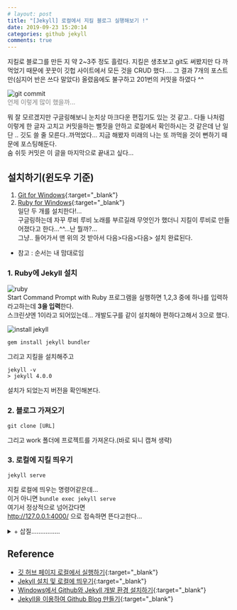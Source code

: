 ```yaml
---
# layout: post
title: "[Jekyll] 로컬에서 지킬 블로그 실행해보기 !"
date: 2019-09-23 15:20:14
categories: github jekyll
comments: true
---
```

  
  
지킬로 블로그를 만든 지 약 2~3주 정도 흘렀다. 지킬은 생초보고 git도 써봤지만 다 까먹었기 때문에 꿋꿋이 깃헙 사이트에서 모든 것을 CRUD 했다.... 
그 결과 7개의 포스트만(심지어 반은 쓰다 말았다) 올렸음에도 불구하고 201번의 커밋을 하였다 ^^  
  
![git commit](https://user-images.githubusercontent.com/41671001/65405016-e76ef980-de15-11e9-87f3-3698c7c07680.png)  
<font style="color:#808080">언제 이렇게 많이 했을까...</font>  
  
뭐 잘 모르겠지만 구글링해보니 눈치상 마크다운 편집기도 있는 것 같고.. 다들 나처럼 이렇게 한 글자 고치고 커밋을하는 
뻘짓을 안하고 로컬에서 확인하시는 것 같은데 난 일단 .. 깃도 쓸 줄 모른다..까먹었다... 지금 해봤자 미래의 나는 또 까먹을 것이 뻔하기 때문에 포스팅해둔다.  
숨 쉬듯 커밋은 이 글을 마지막으로 끝내고 싶다...

## 설치하기(윈도우 기준)  
1. [Git for Windows](https://gitforwindows.org){:target="_blank"}  
2. [Ruby for Windows](https://rubyinstaller.org/){:target="_blank"}  
일단 두 개를 설치한다!...  
구글링하는데 자꾸 루비 루비 노래를 부르길래 무엇인가 했더니 지킬이 루비로 만들어졌다고 한다...^^...난 뭘까?...  
그냥.. 들어가서 맨 위의 것 받아서 다음>다음>다음> 설치 완료된다.    
  
* 참고 : 순서는 내 맘대로임  
  
### 1. Ruby에 Jekyll 설치  
![ruby](https://user-images.githubusercontent.com/41671001/65407463-8e0ac880-de1d-11e9-8a1c-db65a2cfec39.png)  
Start Command Prompt with Ruby 프로그램을 실행하면 1,2,3 중에 하나를 입력하라고하는데 <strong>3을 입력</strong>한다.  
스크린샷엔 1이라고 되어있는데... 개발도구를 같이 설치해야 편하다고해서 3으로 했다.  
  
![install jekyll](https://user-images.githubusercontent.com/41671001/65408952-89e0aa00-de21-11e9-91cd-ee0e068886b6.png)  
```
gem install jekyll bundler
```
그리고 지킬을 설치해주고  
  
```
jekyll -v
> jekyll 4.0.0
```
설치가 되었는지 버전을 확인해본다.  

### 2. 블로그 가져오기  
```
git clone [URL]
```  
그리고 work 폴더에 프로젝트를 가져온다.(바로 되니 캡쳐 생략)  
  
### 3. 로컬에 지킬 띄우기  
```
jekyll serve
```
지킬 로컬에 띄우는 명령어같은데...  
이거 아니면 `bundle exec jekyll serve`  
여기서 정상적으로 넘어갔다면  
http://127.0.0.1:4000/ 으로 접속하면 뜬다고한다...  
  
  
  
<details>
  <summary>+ 삽질................</summary>
<div markdown="1">
하지만 나는 오류가 난다^^ 바로 될리가 없지...  
  
```  
C:\work>jekyll serve
Configuration file: none
            Source: C:/work
       Destination: C:/work/_site
 Incremental build: disabled. Enable with --incremental
      Generating...
          Skipping: sbeeeeeeen.github.io/_posts/2019-09-23-git-bash-1.md has a future date
  Liquid Exception: Could not locate the included file 'gallery' in any of ["C:/work/_includes"]. Ensure it exists in one of those directories and, if it is a symlink, does not point outside your site source. in sbeeeeeeen.github.io/about.md
```  
Liquid Exception은 뭐란 말인가............  
구글링했으나 뭐라는지 모르겠다...  
  
gallery?.... 이런 파일도 있었나... 모르겠으니 쿨하게 삭제하고 다시 시도했는데..안된다...약간 때려치고 싶다...  
그냥 about.md 파일에서 gallery 쓰는 줄을 없애버렸다.. 어차피 테마 그대로 가져온 거라....  
혹시 몰라서 gallery파일에서 include는 includes로 바꿨다([스택오버플로우에서 누가 해보라고했다](https://stackoverflow.com/questions/47624711/could-not-locate-the-included-file-error){:target="_blank"})  
  
암튼.. 둘 다 하고 다시 jekyll serve 해보니  
  
```
  Conversion error: Jekyll::Converters::Scss encountered an error while converting 'sbeeeeeeen.github.io/assets/css/main.scss':
                    Error: File to import not found or unreadable: minimal-mistakes/skins/default. on line 3:1 of main.scss >> @import "minimal-mistakes/skins/default"; // skin ^
```  
ㅜ.. 저기요...   
[하지만 나와 같은 사람은 또 있었다...](https://github.com/mmistakes/minimal-mistakes/issues/1244){:target="_blank"}  
  
해주고 나면  
```
Configuration file: none
            Source: c:/work
       Destination: c:/work/_site
 Incremental build: disabled. Enable with --incremental
      Generating...
          Skipping: sbeeeeeeen.github.io/_posts/2019-09-23-git-bash-1.md has a future date
     Build Warning: Layout 'categories' requested in sbeeeeeeen.github.io/category-archive.md does not exist.
     Build Warning: Layout 'home' requested in sbeeeeeeen.github.io/index.html does not exist.
  Conversion error: Jekyll::Converters::Scss encountered an error while converting 'sbeeeeeeen.github.io/assets/css/main.scss':
                    Error: Invalid CSS after '...harset "utf-8";': expected 1 selector or at-rule, was '# @import "minimal-' on line 1:18 of main.scss >> @charset "utf-8"; -----------------^
```  
뭐 끝이 없네... 그냥 import에 # 하나 박으면 주석처리 될 줄 알았는데 안먹은 것 같다... 그냥 그 라인 없애고 다시 시도...  
  
```
 Conversion error: Jekyll::Converters::Scss encountered an error while converting 'sbeeeeeeen.github.io/assets/css/main.scss':
                    Error: File to import not found or unreadable: minimal-mistakes. on line 3:1 of main.scss >> @import "minimal-mistakes"; // main partials ^
```
내가 뭘 잘못했을까............ 

2019.10.04 추가  
다 삭제하고 다시 깔았다. git clone까지는 그대로했다.  
그리고 git clone한 곳 말고 그 repositoryid.github.io 경로에서 `bundle install`하고,  
  
```
jekyll build
```  
  
이걸 하니.. 인코딩 오류가 나서 (CP949였나?...딱봐도 인코딩문제)  
  
```
chcp 65001
```
이걸 입력해줬다(UTF-8로 바꿔주기 위함)  
  
그리고 다시 하니까 돌아갔다!..
<br>
  
그리고 또 오류가 났던 것 중에 하나가 라이브러리 문제였는데,  
대충 오류 메시지가  
  
```
You have already actived Gem이름 버전, but your Gemfile requires Gem이름 버전. Prepending 'bundle exec' to your command may solve this. (Gem::LoadError)
```
이런 식인데 똑같은거 버전 두개라서 충돌이 생겨 하나 없애야하는 것 같다..  
  
```
gem uninstall Gem이름 -v 버전
```  
이렇게 쓰면 삭제된다 ~ (당연한 말이지만 install로 쓰면 install된다.)
  
</div>
</details>
  



## Reference  
- [깃 허브 페이지 로컬에서 실행하기](https://m.blog.naver.com/PostView.nhn?blogId=spring1a&logNo=221335758311&proxyReferer=https%3A%2F%2Fwww.google.com%2F){:target="_blank"}  
- [Jekyll 설치 및 로컬에 띄우기](https://17billion.github.io/jekyll/install/2017/05/27/install-a-jekyll.html){:target="_blank"}  
- [Windows에서 Github와 Jekyll 개발 환경 설치하기](https://wormwlrm.github.io/2018/07/13/How-to-set-Github-and-Jekyll-environment-on-Windows.html){:target="_blank"}  
- [Jekyll을 이용하여 Github Blog 만들기](http://jinyongjeong.github.io/2017/01/08/jekyll_blog_making_new/){:target="_blank"}